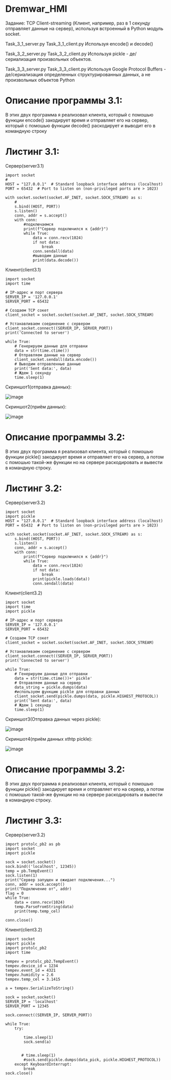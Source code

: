 # Dremwar_HMI
Задание: TCP Client-streaming (Клиент, например, раз в 1 секунду отправляет данные на сервер), используя встроенный в Python модуль socket.

Task_3_1_server.py Task_3_1_client.py Используя encode() и decode()

Task_3_2_server.py Task_3_2_client.py Используя pickle - де/сериализация произвольных объектов.

Task_3_3_server.py Task_3_3_client.py Используя Google Protocol Buffers - де/сериализация определенных структурированных данных, а не произвольных объектов Python

# Описание программы 3.1:
В этих двух программа я реализовал клиента, который с помошью функции encode() закодирует время и отправляет его на сервер, который с помошью функции decode() раскодирует и выводит его в командную строку

# Листинг 3.1:
Сервер(server3.1)
```Py
import socket
#
HOST = "127.0.0.1"  # Standard loopback interface address (localhost)
PORT = 65432  # Port to listen on (non-privileged ports are > 1023)

with socket.socket(socket.AF_INET, socket.SOCK_STREAM) as s:
    #
    s.bind((HOST, PORT))
    s.listen()
    conn, addr = s.accept()
    with conn:
        #подключаемся
        print(f"Сервер подключился к {addr}")
        while True:
            data = conn.recv(1024)
            if not data:
                break
            conn.sendall(data)
            #выводим данные
            print(data.decode())
```

Клиент(client3.1)

```Py
import socket
import time

# IP-адрес и порт сервера
SERVER_IP = '127.0.0.1'
SERVER_PORT = 65432

# Создаем TCP сокет
client_socket = socket.socket(socket.AF_INET, socket.SOCK_STREAM)

# Устанавливаем соединение с сервером
client_socket.connect((SERVER_IP, SERVER_PORT))
print('Connected to server')

while True:
    # Генерируем данные для отправки
    data = str(time.ctime())
    # Отправляем данные на сервер
    client_socket.sendall(data.encode())
    # Выводим отправленные данные
    print('Sent data:', data)
    # Ждем 1 секунду
    time.sleep(1)

```

Скриншот1(отправка данных):

![image](https://github.com/Dremwar/Dmitrii_Pimonov_20321_HMI_CPD/assets/96596871/dbebe2b3-2a51-4638-b622-803485735a21)


Скриншот2(приём данных):

![image](https://github.com/Dremwar/Dmitrii_Pimonov_20321_HMI_CPD/assets/96596871/211fe55d-0995-45c7-af87-82590e5aa166)


# Описание программы 3.2:
В этих двух программа я реализовал клиента, который с помошью функции pickle()  закодирует время и отправляет его на сервер, а потом с помошью такой-же функции но на сервере раскодировать и вывести в командную строку.

# Листинг 3.2:
Сервер(server3.2)
```Py
import socket
import pickle
HOST = "127.0.0.1"  # Standard loopback interface address (localhost)
PORT = 65432  # Port to listen on (non-privileged ports are > 1023)

with socket.socket(socket.AF_INET, socket.SOCK_STREAM) as s:
    s.bind((HOST, PORT))
    s.listen()
    conn, addr = s.accept()
    with conn:
        print(f"Сервер подключился к {addr}")
        while True:
            data = conn.recv(1024)
            if not data:
                break
            print(pickle.loads(data))
            conn.sendall(data)
```

Клиент(client3.2)

```Py
import socket
import time
import pickle

# IP-адрес и порт сервера
SERVER_IP = '127.0.0.1'
SERVER_PORT = 65432

# Создаем TCP сокет
client_socket = socket.socket(socket.AF_INET, socket.SOCK_STREAM)

# Устанавливаем соединение с сервером
client_socket.connect((SERVER_IP, SERVER_PORT))
print('Connected to server')

while True:
    # Генерируем данные для отправки
    data = str(time.ctime())+' pickle'
    # Отправляем данные на сервер
    data_string = pickle.dumps(data)
    #используем функцию pickle для отправки данных
    client_socket.send(pickle.dumps(data, pickle.HIGHEST_PROTOCOL))
    print('Sent data:', data)
    # Ждем 1 секунду
    time.sleep(1)
```

Скриншот3(Отправка данных через pickle):

![image](https://github.com/Dremwar/Dmitrii_Pimonov_20321_HMI_CPD/assets/96596871/e7b594df-20e6-4d24-9949-b1c9a1ecab2b)

Скриншот4(приём данных xthtp pickle):

![image](https://github.com/Dremwar/Dmitrii_Pimonov_20321_HMI_CPD/assets/96596871/35dc3e60-fe4f-4245-8959-7fdf39415ce5)

# Описание программы 3.2:
В этих двух программа я реализовал клиента, который с помошью функции pickle()  закодирует время и отправляет его на сервер, а потом с помошью такой-же функции но на сервере раскодировать и вывести в командную строку.
    
# Листинг 3.3:
Сервер(server3.2)

```Py
import protolc_pb2 as pb
import socket
import pickle

sock = socket.socket()
sock.bind(('localhost', 12345))
temp = pb.TempEvent()
sock.listen(1)
print("Сервер запущен и ожидает подключения...")
conn, addr = sock.accept()
print("Подключение от", addr)
flag = 0
while True:
    data = conn.recv(1024)
    temp.ParseFromString(data)
    print(temp.temp_cel)

conn.close()
```

Клиент(client3.2)

```Py
import socket
import pickle
import protolc_pb2
import time

tempev = protolc_pb2.TempEvent()
tempev.device_id = 1234
tempev.event_id = 4321
tempev.humidity = 2.6
tempev.temp_cel = 3.1415

a = tempev.SerializeToString()

sock = socket.socket()
SERVER_IP = 'localhost'
SERVER_PORT = 12345

sock.connect((SERVER_IP, SERVER_PORT))

while True:
    try:

        time.sleep(1)
        sock.send(a)
        

       # time.sleep(1)
        #sock.send(pickle.dumps(data_pick, pickle.HIGHEST_PROTOCOL))
    except KeyboardInterrupt:
        break
sock.close()
```





